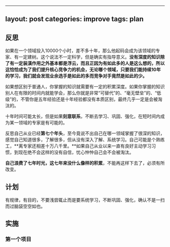  ---
 layout: post
 categories: improve
 tags: plan
 ---

## 反思
如果在一个领域投入10000个小时，差不多十年，那么他起码会成为该领域的专家、有一定建树。这个说法不一定科学，但是确实有指导意义。**没有深度的知识除了有一定装潢作用之外基本都是浮云，而且正因为有如此多的人是这么想的，所以这恰恰成为了我们提升核心竞争力的机会，无论哪个领域，只要我们能持续10年的学习，我们就会发现业余选手是如此的多而竞争对手竟然是如此的少。**

如果想区别于普通人，你掌握的知识就需要有一定的积累深度。如果你掌握的知识别人在有限的时间内就能学会，那么你就是非常“可替代”的、“毫无壁垒”的、“低级”的，不管你是五年经验还是十年经验都没有本质区别，最终几乎一定是会被淘汰的。

十年时间可能太长，但是如果**刻意联系**，不断去学习、巩固、强化，在短时间内成为某一领域的专家是有可能的。

反思自己从业已经**第七个年头**，至今竟说不出自己在哪一领域掌握了很深的知识，感觉自己知道很多，了解很多，但从没有深入了解、系统学习。自己可能是个熟练工，**离专家还相差十万八千里。**如果自己从业以来一直有良好主动学习习惯，到现在绝不会这样的没有自信，忧心忡忡自己会不会被淘汰。

**自己浪费了七年时光，这七年来没什么像样的积累**，不能再这样下去了，必须有所改变。

## 计划
有规律，有目的，不要浅尝辄止而是要系统学习，不断巩固、强化，确认不是一扫而过脑袋空空如也。

## 实施
### 第一个项目
